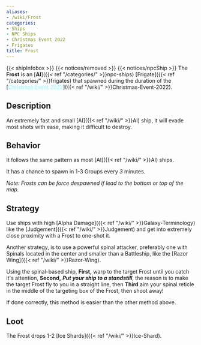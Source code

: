 ```yaml
---
aliases:
- /wiki/Frost
categories:
- Ships
- NPC Ships
- Christmas Event 2022
- Frigates
title: Frost
---
```


{{< shipInfobox >}} {{< notices/removed >}} {{< notices/npcShip >}} The **Frost** is an [**AI**]({{< ref "/categories/" >}}npc-ships) [Frigate]({{< ref "/categories/" >}}frigates) that spawned during the duration of the [<span style="color:#aef2fe;text-shadow: 1px 1px 10px #aef2fe;">Christmas Event 2022</span>]({{< ref "/wiki/" >}}Christmas-Event-2022).

## Description

An extremely fast and small [AI]({{< ref "/wiki/" >}}AI) ship, it will evade most shots with ease, making it difficult to destroy.

## Behavior

It follows the same pattern as most [AI]({{< ref "/wiki/" >}}AI) ships.

It has a chance to spawn in 1-3 Groups every _3_ minutes.

_Note: Frosts can be force despawned if lead to the bottom or top of the map._

## Strategy

Use ships with high [Alpha Damage]({{< ref "/wiki/" >}}Galaxy-Terminology) like the [Judgement]({{< ref "/wiki/" >}}Judgement) and get into extremely close proximity with a Frost to one-shot it.

Another strategy, is to use a powerful spinal attacker, preferably one with Spinals located in the center and smaller than a Battleship, like the [Razor Wing]({{< ref "/wiki/" >}}Razor-Wing).

Using the spinal-based ship, **First,** warp to the target Frost until you catch it's attention, **Second,** **_Put your ship to a standstill_**, the reason is to make the target Frost fly to you in a straight line, then **Third** aim your spinal reticle in the middle of the targeting box of the Frost, then shoot away!

If done correctly, this method is easier than the other method above.

## Loot

The Frost drops 1-2 [Ice Shards]({{< ref "/wiki/" >}}Ice-Shard).